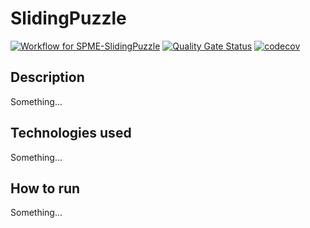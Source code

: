 # SlidingPuzzle

[![Workflow for SPME-SlidingPuzzle](https://github.com/PabloGarciaFernandez/SlidingPuzzle/actions/workflows/ci.yml/badge.svg?branch=main)](https://github.com/PabloGarciaFernandez/SlidingPuzzle/actions/workflows/ci.yml)
[![Quality Gate Status](https://sonarcloud.io/api/project_badges/measure?project=PabloGarciaFernandez_SlidingPuzzle&metric=alert_status)](https://sonarcloud.io/summary/new_code?id=PabloGarciaFernandez_SlidingPuzzle)
[![codecov](https://codecov.io/gh/PabloGarciaFernandez/SlidingPuzzle/branch/main/graph/badge.svg?token=CTQG23T7OY)](https://codecov.io/gh/PabloGarciaFernandez/SlidingPuzzle)


## Description

Something...


## Technologies used

Something...


## How to run

Something...